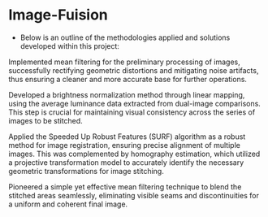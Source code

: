 # Image-Fuision
-  Below is an outline of the methodologies applied and solutions developed within this project:

Implemented mean filtering for the preliminary processing of images, successfully rectifying geometric distortions and mitigating noise artifacts, thus ensuring a cleaner and more accurate base for further operations.

Developed a brightness normalization method through linear mapping, using the average luminance data extracted from dual-image comparisons. This step is crucial for maintaining visual consistency across the series of images to be stitched.

Applied the Speeded Up Robust Features (SURF) algorithm as a robust method for image registration, ensuring precise alignment of multiple images. This was complemented by homography estimation, which utilized a projective transformation model to accurately identify the necessary geometric transformations for image stitching.

Pioneered a simple yet effective mean filtering technique to blend the stitched areas seamlessly, eliminating visible seams and discontinuities for a uniform and coherent final image.
